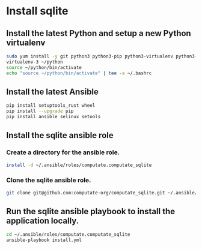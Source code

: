 # Install sqlite

## Install the latest Python and setup a new Python virtualenv

```bash
sudo yum install -y git python3 python3-pip python3-virtualenv python3-libselinux python3-libsemanage python3-policycoreutils
virtualenv-3 ~/python
source ~/python/bin/activate
echo "source ~/python/bin/activate" | tee -a ~/.bashrc
```

## Install the latest Ansible

```bash
pip install setuptools_rust wheel
pip install --upgrade pip
pip install ansible selinux setools
```

## Install the sqlite ansible role

### Create a directory for the ansible role. 

```bash
install -d ~/.ansible/roles/computate.computate_sqlite
```

### Clone the sqlite ansible role. 

```bash
git clone git@github.com:computate-org/computate_sqlite.git ~/.ansible/roles/computate.computate_sqlite
```

## Run the sqlite ansible playbook to install the application locally. 

```bash
cd ~/.ansible/roles/computate.computate_sqlite
ansible-playbook install.yml
```




